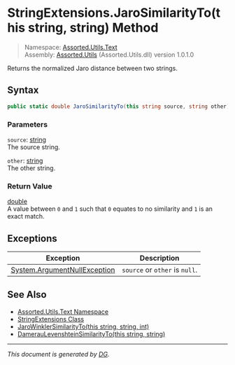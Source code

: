 ﻿# StringExtensions.JaroSimilarityTo(this string, string) Method

> Namespace: [Assorted.Utils.Text](index.md#assortedutilstext-namespace)\
> Assembly: [Assorted.Utils](index.md) (Assorted.Utils.dll) version 1.0.1.0

Returns the normalized Jaro distance between two strings.

## Syntax

```csharp
public static double JaroSimilarityTo(this string source, string other)
```

### Parameters

`source`: [string](https://docs.microsoft.com/en-us/dotnet/api/system.string)\
The source string.

`other`: [string](https://docs.microsoft.com/en-us/dotnet/api/system.string)\
The other string.

### Return Value

[double](https://docs.microsoft.com/en-us/dotnet/api/system.double)\
A value between `0` and `1` such that `0` equates to no similarity and `1` is an exact match.

## Exceptions

Exception | Description
--- | ---
[System.ArgumentNullException](https://docs.microsoft.com/en-us/dotnet/api/system.argumentnullexception) | `source` or `other` is `null`.

## See Also

- [Assorted.Utils.Text Namespace](index.md#assortedutilstext-namespace)
- [StringExtensions Class](Assorted.Utils.Text.StringExtensions.md)
- [JaroWinklerSimilarityTo(this string, string, int)](Assorted.Utils.Text.StringExtensions.JaroWinklerSimilarityTo.md)
- [DamerauLevenshteinSimilarityTo(this string, string)](Assorted.Utils.Text.StringExtensions.DamerauLevenshteinSimilarityTo.md)

---

_This document is generated by [DG](https://github.com/Khojasteh/dg)._
